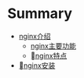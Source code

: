 # Summary

* [nginx介绍](README.md)
   * [nginx主要功能](nginx主要功能.md)
   * [nginx特点](nginx特点.md)
* [nginx安装](chapter1.md)

